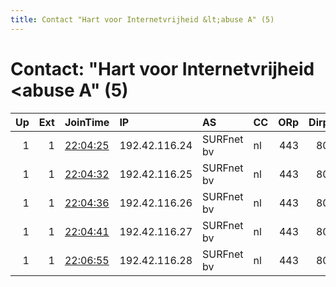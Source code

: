```yaml
---
title: Contact "Hart voor Internetvrijheid &lt;abuse A" (5)
---
```


# Contact: "Hart voor Internetvrijheid &lt;abuse A" (5)

|   Up |   Ext | JoinTime                                                                                            | IP            | AS         | CC   |   ORp |   Dirp | OS    | Version   | Nickname   |   eFamMembers |
|-----:|------:|:----------------------------------------------------------------------------------------------------|:--------------|:-----------|:-----|------:|-------:|:------|:----------|:-----------|--------------:|
|    1 |     1 | [22:04:25](https://metrics.torproject.org/rs.html#details/F6F59B64B2494F29899E8072BCB0E6B3E070A917) | 192.42.116.24 | SURFnet bv | nl   |   443 |     80 | Linux | 0.3.2.10  | hviv124    |             1 |
|    1 |     1 | [22:04:32](https://metrics.torproject.org/rs.html#details/A7378A215483C6AD9968AD505DA1454F7E294797) | 192.42.116.25 | SURFnet bv | nl   |   443 |     80 | Linux | 0.3.2.10  | hviv125    |             1 |
|    1 |     1 | [22:04:36](https://metrics.torproject.org/rs.html#details/7430F66B1CABCB52D583C9C3035EE19A3E87A23E) | 192.42.116.26 | SURFnet bv | nl   |   443 |     80 | Linux | 0.3.2.10  | hviv126    |             1 |
|    1 |     1 | [22:04:41](https://metrics.torproject.org/rs.html#details/9E624E0E5EBA3156BFDA98AC703BCFF95E9A2FF6) | 192.42.116.27 | SURFnet bv | nl   |   443 |     80 | Linux | 0.3.2.10  | hviv127    |             1 |
|    1 |     1 | [22:06:55](https://metrics.torproject.org/rs.html#details/1DBACC31486FC670FBD403FAE877342EC696D598) | 192.42.116.28 | SURFnet bv | nl   |   443 |     80 | Linux | 0.3.2.10  | hviv128    |             1 |
